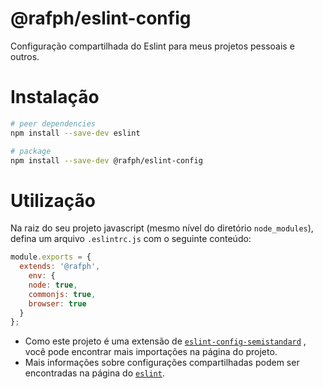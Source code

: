 # @rafph/eslint-config

Configuração compartilhada do Eslint para meus projetos pessoais e outros.

# Instalação

```bash
# peer dependencies
npm install --save-dev eslint

# package
npm install --save-dev @rafph/eslint-config
```

# Utilização

Na raiz do seu projeto javascript (mesmo nível do diretório `node_modules`), defina um arquivo `.eslintrc.js` com o
seguinte conteúdo:

```js
module.exports = {
  extends: '@rafph',
    env: {
    node: true,
    commonjs: true,
    browser: true
  }
};
```

* Como este projeto é uma extensão de [`eslint-config-semistandard`](https://github.com/Flet/eslint-config-semistandard)
, você pode encontrar mais importações na página do projeto.
* Mais informações sobre configurações compartilhadas podem ser encontradas na página do
[`eslint`](http://eslint.org/docs/developer-guide/shareable-configs).
